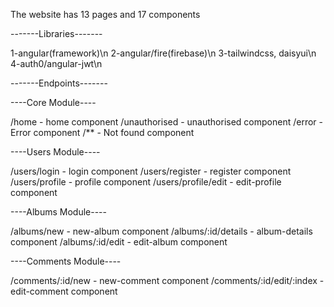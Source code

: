 The website has 13 pages and 17 components

-------Libraries-------

1-angular(framework)\n
2-angular/fire(firebase)\n
3-tailwindcss, daisyui\n
4-auth0/angular-jwt\n

-------Endpoints-------

----Core Module----

/home - home component
/unauthorised - unauthorised component
/error - Error component
/** - Not found component

----Users Module----

/users/login - login component
/users/register - register component
/users/profile - profile component
/users/profile/edit - edit-profile component

----Albums Module----

/albums/new - new-album component
/albums/:id/details - album-details component
/albums/:id/edit - edit-album component

----Comments Module----

/comments/:id/new - new-comment component
/comments/:id/edit/:index - edit-comment component

